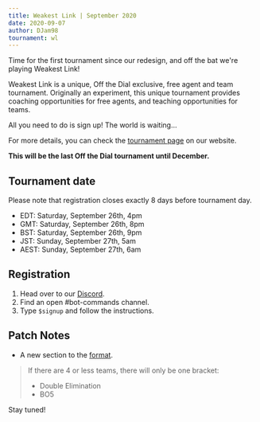 ```yaml
---
title: Weakest Link | September 2020
date: 2020-09-07
author: DJam98
tournament: wl
---
```


Time for the first tournament since our redesign, and off the bat we're playing Weakest Link! 

Weakest Link is a unique, Off the Dial exclusive, free agent and team tournament. Originally an experiment, this unique tournament provides coaching opportunities for free agents, and teaching opportunities for teams.

All you need to do is sign up! The world is waiting…

For more details, you can check the [tournament page](/wl) on our website.

**This will be the last Off the Dial tournament until __December__.**

## Tournament date
Please note that registration closes exactly 8 days before tournament day.
- EDT: Saturday, September 26th, 4pm
- GMT: Saturday, September 26th, 8pm
- BST: Saturday, September 26th, 9pm
- JST: Sunday, September 27th, 5am
- AEST: Sunday, September 27th, 6am

## Registration
1. Head over to our [Discord](/discord).
2. Find an open <Mention>#bot-commands</Mention> channel.
3. Type `$signup` and follow the instructions.

## Patch Notes
- A new section to the [format](/wl/rules).
> If there are 4 or less teams, there will only be one bracket:
> - Double Elimination
> - BO5

Stay tuned!